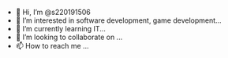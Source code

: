 - 👋 Hi, I’m @s220191506
- 👀 I’m interested in software development, game development...
- 🌱 I’m currently learning IT...
- 💞️ I’m looking to collaborate on ...
- 📫 How to reach me ...

<!---
s220191506/s220191506 is a ✨ special ✨ repository because its `README.md` (this file) appears on your GitHub profile.
You can click the Preview link to take a look at your changes.
--->
